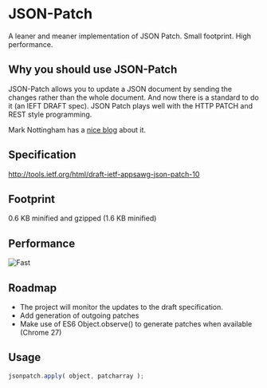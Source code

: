 JSON-Patch
==========

A leaner and meaner implementation of JSON Patch. Small footprint. High performance.

## Why you should use JSON-Patch

JSON-Patch allows you to update a JSON document by sending the changes rather than the whole document. 
And now there is a standard to do it (an IEFT DRAFT spec). JSON Patch plays well with the HTTP PATCH and
REST style programming.

Mark Nottingham has a [nice blog]( http://www.mnot.net/blog/2012/09/05/patch) about it.

## Specification
http://tools.ietf.org/html/draft-ietf-appsawg-json-patch-10

## Footprint
0.6 KB minified and gzipped (1.6 KB minified)

## Performance
![Fast](http://www.rebelslounge.com/res/jsonpatch/chart.png)

## Roadmap

* The project will monitor the updates to the draft specification.
* Add generation of outgoing patches
* Make use of ES6 Object.observe() to generate patches when available (Chrome 27)

## Usage

```js
jsonpatch.apply( object, patcharray );
```

